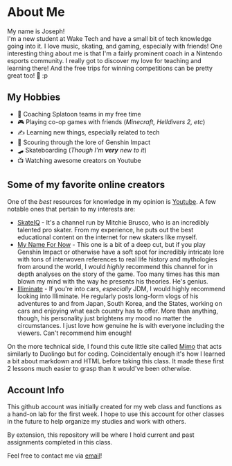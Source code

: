 # About Me  
My name is Joseph!  
I'm a new student at Wake Tech and have a small bit of tech knowledge going into it. I love music, skating, and gaming, especially with friends! One interesting thing about me is that I'm a fairly prominent coach in a Nintendo esports community. I really got to discover my love for teaching and learning there! And the free trips for winning competitions can be pretty great too! 🥇 :p

## My Hobbies  
* 🔫 Coaching Splatoon teams in my free time
* 🎮 Playing co-op games with friends (_Minecraft, Helldivers 2, etc_)
* ✍️ Learning new things, especially related to tech
* 📖 Scouring through the lore of Genshin Impact
* 🛹 Skateboarding (_Though I'm __very__ new to it_)
* 📺 Watching awesome creators on Youtube

## Some of my favorite online creators
One of the _best_ resources for knowledge in my opinion is [Youtube](https://www.youtube.com). A few notable ones that pertain to my interests are:  
 * [SkateIQ](https://www.youtube.com/@Skateiq) - It's a channel run by Mitchie Brusco, who is an incredibly talented pro skater. From my experience, he puts out the best educational content on the internet for new skaters like myself.  
 * [My Name For Now](https://www.youtube.com/@DragonMJE) - This one is a bit of a deep cut, but if you play Genshin Impact or otherwise have a soft spot for incredibly intricate lore with tons of interwoven references to real life history and mythologies from around the world, I would _highly_ recommend this channel for in depth analyses on the story of the game. Too many times has this man blown my mind with the way he presents his theories. He's genius.
 * [Illiminate](https://www.youtube.com/@illiminate) - If you're into cars, _especially_ JDM, I would highly recommend looking into Illiminate. He regularly posts long-form vlogs of his adventures to and from Japan, South Korea, and the States, working on cars and enjoying what each country has to offer. More than anything, though, his personality just brightens my mood no matter the circumstances. I just love how genuine he is with everyone including the viewers. Can't recommend him enough!
 
 On the more technical side, I found this cute little site called [Mimo](https://mimo.org/) that acts similarly to Duolingo but for coding. Coincidentally enough it's how I learned a bit about markdown and HTML before taking this class. It made these first 2 lessons much easier to grasp than it would've been otherwise.

## Account Info

This github account was initially created for my web class and functions as a hand-on lab for the first week. I hope to use this account for other classes in the future to help organize my studies and work with others.

By extension, this repository will be where I hold current and past assignments completed in this class.

Feel free to contact me via [email](mailto:jroger@my.waketech.edu)!
